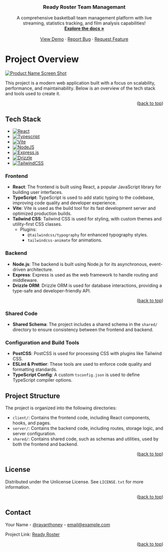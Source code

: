<!-- Improved compatibility of back to top link: See: href="https://github.com/rayanthoney/go_team
 -->
<a id="readme-top"></a>

<h3 align="center">Ready Roster Team Managemant</h3>

  <p align="center">
    A comprehensive basketball team management platform with live streaming, statistics tracking, and film analysis capabilities!
    <br />
    <a href="https://github.com/rayanthoney/go_team"><strong>Explore the docs »</strong></a>
    <br />
    <br />
    <a href="https://github.com/rayanthoney/go_team">View Demo</a>
    &middot;
    <a href="https://github.com/rayanthoney/go_team/issues/new?labels=bug&template=bug-report---.md">Report Bug</a>
    &middot;
    <a href="https://github.com/rayanthoney/go_team/issues/new?labels=enhancement&template=feature-request---.md">Request Feature</a>
  </p>
</div>

<!-- ABOUT THE PROJECT -->
# Project Overview
[![Product Name Screen Shot][product-screenshot]](https://github.com/rayanthoney/go_team/blob/main/images/readyroster.png)

This project is a modern web application built with a focus on scalability, performance, and maintainability. Below is an overview of the tech stack and tools used to create it.

<p align="right">(<a href="#readme-top">back to top</a>)</p>

## Tech Stack

* [![React][React.js]][React-url] 
* [![Typescript]][Typescript-url]
* [![Vite]][Vite-url]
* [![NodeJS]][NodeJS]
* [![Express.js]][Express.js-url]
* [![Drizzle]][Drizzle-url]
* [![TailwindCSS]][TailwindCSS-url]

### Frontend
- **React**: The frontend is built using React, a popular JavaScript library for building user interfaces.
- **TypeScript**: TypeScript is used to add static typing to the codebase, improving code quality and developer experience.
- **Vite**: Vite is used as the build tool for its fast development server and optimized production builds.
- **Tailwind CSS**: Tailwind CSS is used for styling, with custom themes and utility-first CSS classes.
  - Plugins: 
    - `@tailwindcss/typography` for enhanced typography styles.
    - `tailwindcss-animate` for animations.

### Backend
- **Node.js**: The backend is built using Node.js for its asynchronous, event-driven architecture.
- **Express**: Express is used as the web framework to handle routing and middleware.
- **Drizzle ORM**: Drizzle ORM is used for database interactions, providing a type-safe and developer-friendly API.

<p align="right">(<a href="#readme-top">back to top</a>)</p>

### Shared Code
- **Shared Schema**: The project includes a shared schema in the `shared/` directory to ensure consistency between the frontend and backend.

### Configuration and Build Tools
- **PostCSS**: PostCSS is used for processing CSS with plugins like Tailwind CSS.
- **ESLint & Prettier**: These tools are used to enforce code quality and formatting standards.
- **TypeScript Config**: A custom `tsconfig.json` is used to define TypeScript compiler options.

## Project Structure

The project is organized into the following directories:

- `client/`: Contains the frontend code, including React components, hooks, and pages.
- `server/`: Contains the backend code, including routes, storage logic, and server configuration.
- `shared/`: Contains shared code, such as schemas and utilities, used by both the frontend and backend.

<p align="right">(<a href="#readme-top">back to top</a>)</p>

<!-- LICENSE -->
## License

Distributed under the Unlicense License. See `LICENSE.txt` for more information.

<p align="right">(<a href="#readme-top">back to top</a>)</p>

<!-- CONTACT -->
## Contact

Your Name - [@rayanthoney](https://twitter.com/https://x.com/rayanthoney) - email@example.com

Project Link: [Ready Roster](https://github.com/rayanthoney/go_team)

<p align="right">(<a href="#readme-top">back to top</a>)</p>

<!-- MARKDOWN LINKS & IMAGES -->
<!-- https://www.markdownguide.org/basic-syntax/#reference-style-links -->
[product-screenshot]: images/screenshot.png
[React.js]: https://img.shields.io/badge/React-20232A?style=for-the-badge&logo=react&logoColor=61DAFB
[React-url]: https://reactjs.org/
[TypeScript]: https://img.shields.io/badge/TypeScript-3178C6?logo=typescript&logoColor=fff
[TypeScript-url]: https://typescrtipt.com/
[Vite]: https://img.shields.io/badge/Vite-646CFF?logo=vite&logoColor=fff
[Vite-url]: https://vite.com
[Tailwindcss]: https://img.shields.io/badge/Tailwindcss-20232A?style=for-the-badge&logo=Tailwindcss&logoColor=61DAFB
[Tailwindcss-url]: https://tailwindcss.dev/
[NodeJS]: https://img.shields.io/badge/Node.js-6DA55F?logo=node.js&logoColor=white
[NodeJS-url]: https://nodejs.org/
[Express.js]: https://img.shields.io/badge/Express.js-%23404d59.svg?logo=express&logoColor=%2361DAFB
[Express.js-url]: https://expressjs.com/
[Drizzle]: https://img.shields.io/badge/Drizzle-C5F74F?logo=drizzle&logoColor=000
[Drizzle-url]: https://orm.drizzle.team/
[license-shield]: https://img.shields.io/github/license/othneildrew/Best-README-Template.svg?style=for-the-badge
[license-url]: https://github.com/othneildrew/Best-README-Template/blob/master/LICENSE.txt








<!-- # Project Overview

This project is a modern web application built with a focus on scalability, performance, and maintainability. Below is an overview of the tech stack and tools used to create it.

## Tech Stack

### Frontend
- **React**: The frontend is built using React, a popular JavaScript library for building user interfaces.
- **TypeScript**: TypeScript is used to add static typing to the codebase, improving code quality and developer experience.
- **Vite**: Vite is used as the build tool for its fast development server and optimized production builds.
- **Tailwind CSS**: Tailwind CSS is used for styling, with custom themes and utility-first CSS classes.
  - Plugins: 
    - `@tailwindcss/typography` for enhanced typography styles.
    - `tailwindcss-animate` for animations.

### Backend
- **Node.js**: The backend is built using Node.js for its asynchronous, event-driven architecture.
- **Express**: Express is used as the web framework to handle routing and middleware.
- **Drizzle ORM**: Drizzle ORM is used for database interactions, providing a type-safe and developer-friendly API.

### Shared Code
- **Shared Schema**: The project includes a shared schema in the `shared/` directory to ensure consistency between the frontend and backend.

### Configuration and Build Tools
- **PostCSS**: PostCSS is used for processing CSS with plugins like Tailwind CSS.
- **ESLint & Prettier**: These tools are used to enforce code quality and formatting standards.
- **TypeScript Config**: A custom `tsconfig.json` is used to define TypeScript compiler options.

## Project Structure

The project is organized into the following directories:

- `client/`: Contains the frontend code, including React components, hooks, and pages.
- `server/`: Contains the backend code, including routes, storage logic, and server configuration.
- `shared/`: Contains shared code, such as schemas and utilities, used by both the frontend and backend.

## How It Was Built

1. **Frontend Setup**:
   - Initialized the frontend using Vite with React and TypeScript templates.
   - Configured Tailwind CSS with a custom theme and added plugins for animations and typography.

2. **Backend Setup**:
   - Set up a Node.js server with Express for routing.
   - Integrated Drizzle ORM for database operations.

3. **Shared Code**:
   - Created a shared schema to ensure consistency between the frontend and backend.

4. **Build and Deployment**:
   - Configured Vite for optimized builds.
   - Used `package.json` scripts to streamline development and production workflows.

## Development Workflow

- **Start Development Server**:
  ```sh
  npm run dev -->
